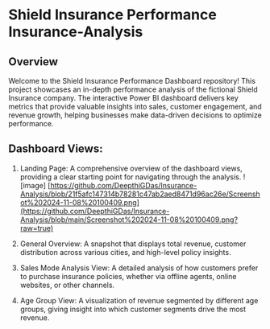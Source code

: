 # Shield Insurance Performance Insurance-Analysis
## Overview
Welcome to the Shield Insurance Performance Dashboard repository! This project showcases an in-depth performance analysis of the fictional Shield Insurance company. The interactive Power BI dashboard delivers key metrics that provide valuable insights into sales, customer engagement, and revenue growth, helping businesses make data-driven decisions to optimize performance.
## Dashboard Views:
1.	Landing Page: A comprehensive overview of the dashboard views, providing a clear starting point for navigating through the analysis.
   ![image] [https://github.com/DeepthiGDas/Insurance-Analysis/blob/21f5afc147314b78281c47ab2aed8471d96ac26e/Screenshot%202024-11-08%20100409.png](https://github.com/DeepthiGDas/Insurance-Analysis/blob/main/Screenshot%202024-11-08%20100409.png?raw=true)
  	
3.	General Overview: A snapshot that displays total revenue, customer distribution across various cities, and high-level policy insights.
4.	Sales Mode Analysis View: A detailed analysis of how customers prefer to purchase insurance policies, whether via offline agents, online websites, or other channels.
5.	Age Group View: A visualization of revenue segmented by different age groups, giving insight into which customer segments drive the most revenue.
